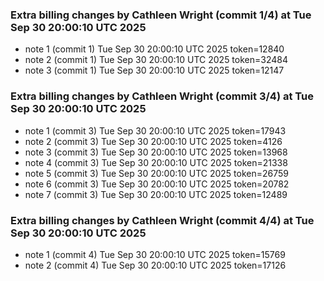 
### Extra billing changes by Cathleen Wright (commit 1/4) at Tue Sep 30 20:00:10 UTC 2025
* note 1 (commit 1) Tue Sep 30 20:00:10 UTC 2025 token=12840
* note 2 (commit 1) Tue Sep 30 20:00:10 UTC 2025 token=32484
* note 3 (commit 1) Tue Sep 30 20:00:10 UTC 2025 token=12147

### Extra billing changes by Cathleen Wright (commit 3/4) at Tue Sep 30 20:00:10 UTC 2025
* note 1 (commit 3) Tue Sep 30 20:00:10 UTC 2025 token=17943
* note 2 (commit 3) Tue Sep 30 20:00:10 UTC 2025 token=4126
* note 3 (commit 3) Tue Sep 30 20:00:10 UTC 2025 token=13968
* note 4 (commit 3) Tue Sep 30 20:00:10 UTC 2025 token=21338
* note 5 (commit 3) Tue Sep 30 20:00:10 UTC 2025 token=26759
* note 6 (commit 3) Tue Sep 30 20:00:10 UTC 2025 token=20782
* note 7 (commit 3) Tue Sep 30 20:00:10 UTC 2025 token=12489

### Extra billing changes by Cathleen Wright (commit 4/4) at Tue Sep 30 20:00:10 UTC 2025
* note 1 (commit 4) Tue Sep 30 20:00:10 UTC 2025 token=15769
* note 2 (commit 4) Tue Sep 30 20:00:10 UTC 2025 token=17126
